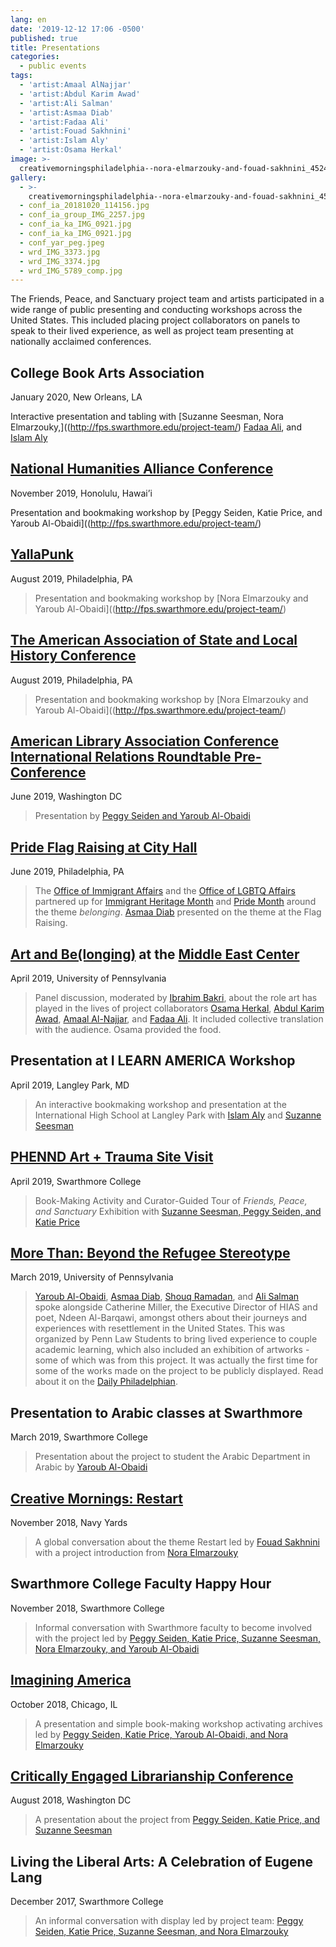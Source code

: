 ```yaml
---
lang: en
date: '2019-12-12 17:06 -0500'
published: true
title: Presentations
categories:
  - public events
tags:
  - 'artist:Amaal AlNajjar'
  - 'artist:Abdul Karim Awad'
  - 'artist:Ali Salman'
  - 'artist:Asmaa Diab'
  - 'artist:Fadaa Ali'
  - 'artist:Fouad Sakhnini'
  - 'artist:Islam Aly'
  - 'artist:Osama Herkal'
image: >-
  creativemorningsphiladelphia--nora-elmarzouky-and-fouad-sakhnini_45249907395_o.jpg
gallery:
  - >-
    creativemorningsphiladelphia--nora-elmarzouky-and-fouad-sakhnini_45249907395_o.jpg
  - conf_ia_20181020_114156.jpg
  - conf_ia_group_IMG_2257.jpg
  - conf_ia_ka_IMG_0921.jpg
  - conf_ia_ka_IMG_0921.jpg
  - conf_yar_peg.jpeg
  - wrd_IMG_3373.jpg
  - wrd_IMG_3374.jpg
  - wrd_IMG_5789_comp.jpg
---
```

The Friends, Peace, and Sanctuary project team and artists participated in a wide range of public presenting and conducting workshops across the United States. This included placing project collaborators on panels to speak to their lived experience, as well as project team presenting at nationally acclaimed conferences. 

## **College Book Arts Association**

January 2020, New Orleans, LA

Interactive presentation and tabling with [Suzanne Seesman, Nora Elmarzouky,]((http://fps.swarthmore.edu/project-team/) [Fadaa Ali](http://fps.swarthmore.edu/artist-fadaa-ali/), and [Islam Aly](http://fps.swarthmore.edu/artist-islam-aly/)


## **[National Humanities Alliance Conference](https://www.nhalliance.org/2019_national_humanities_conference)**

November 2019, Honolulu, Hawai’i

Presentation and bookmaking workshop by [Peggy Seiden, Katie Price, and Yaroub Al-Obaidi]((http://fps.swarthmore.edu/project-team/)


## **[YallaPunk](https://yallapunk.com/)**

August 2019, Philadelphia, PA

> Presentation and bookmaking workshop by [Nora Elmarzouky and Yaroub Al-Obaidi]((http://fps.swarthmore.edu/project-team/)


## **[The American Association of State and Local History Conference](https://aaslh.org/2019annualmeeting/)**

August 2019, Philadelphia, PA

> Presentation and bookmaking workshop by [Nora Elmarzouky and Yaroub Al-Obaidi]((http://fps.swarthmore.edu/project-team/)


## **[American Library Association Conference International Relations Roundtable Pre-Conference](https://2019.alaannual.org/registration/ticketed-events#ALA)**

June 2019, Washington DC

> Presentation by [Peggy Seiden and Yaroub Al-Obaidi](http://fps.swarthmore.edu/project-team/)


## **[Pride Flag Raising at City Hall](https://www.phila.gov/2019-05-24-check-out-these-events-during-lgbtq-pride-month-in-philly/)**

June 2019, Philadelphia, PA

> The [Office of Immigrant Affairs](https://www.phila.gov/departments/office-of-immigrant-affairs/) and the [Office of LGBTQ Affairs](https://www.phila.gov/departments/office-of-lgbt-affairs/) partnered up for [Immigrant Heritage Month](https://www.phila.gov/spotlight/immigrant-heritage-month/) and [Pride Month](https://www.phila.gov/2019-05-24-check-out-these-events-during-lgbtq-pride-month-in-philly/) around the theme _belonging_. [Asmaa Diab](http://fps.swarthmore.edu/artist-asmaa-diab/) presented on the theme at the Flag Raising.


## **[Art and Be(longing)](https://www.sas.upenn.edu/mec/events/2019/april/art-and-belonging) at the [Middle East Center](https://www.sas.upenn.edu/mec/)**

April 2019, University of Pennsylvania

> Panel discussion, moderated by [Ibrahim Bakri](https://www.sas.upenn.edu/mec/about/staff), about the role art has played in the lives of project collaborators [Osama Herkal](http://fps.swarthmore.edu/artist-osama-herkal/), [Abdul Karim Awad](http://fps.swarthmore.edu/artist-abdul-karim-awad/), [Amaal Al-Najjar](http://fps.swarthmore.edu/artist-amaal-alnajjar/), and [Fadaa Ali](http://fps.swarthmore.edu/artist-fadaa-ali/). It included collective translation with the audience. Osama provided the food.


## **Presentation at I LEARN AMERICA Workshop**

April 2019, Langley Park, MD

> An interactive bookmaking workshop and presentation at the International High School at Langley Park with [Islam Aly](http://fps.swarthmore.edu/artist-islam-aly/) and [Suzanne Seesman](http://fps.swarthmore.edu/project-team/)


## **[PHENND Art + Trauma Site Visit](https://docs.google.com/document/d/1kxgf7kHP20E6x9R_iXMrHNZlwbgJVBeNPGtqdXf67YQ/edit)**

April 2019, Swarthmore College

> Book-Making Activity and Curator-Guided Tour of _Friends, Peace, and Sanctuary_ Exhibition  with [Suzanne Seesman, Peggy Seiden, and Katie Price](http://fps.swarthmore.edu/project-team/)


## **[More Than: Beyond the Refugee Stereotype](https://www.facebook.com/events/the-goat-penn-law-haaga-lounge/more-than-beyond-the-refugee-stereotype/608307969597427/)**

March 2019, University of Pennsylvania 

> [Yaroub Al-Obaidi](http://fps.swarthmore.edu/project-team/), [Asmaa Diab](http://fps.swarthmore.edu/artist-asmaa-diab/), [Shouq Ramadan](http://fps.swarthmore.edu/artist-fouad-sakhnini/), and [Ali Salman](http://fps.swarthmore.edu/artist-ali-salman/) spoke alongside Catherine Miller, the Executive Director of HIAS and poet, Ndeen Al-Barqawi, amongst others about their journeys and experiences with resettlement in the United States. This was organized by Penn Law Students to bring lived experience to couple academic learning, which also included an exhibition of artworks - some of which was from this project. It was actually the first time for some of the works made on the project to be publicly displayed. Read about it on the [Daily Philadelphian](https://www.thedp.com/article/2019/03/refugee-stereotype-penn-law-art-exhibit-upenn).


## **Presentation to Arabic classes at Swarthmore**

March 2019, Swarthmore College

> Presentation about the project to student the Arabic Department in Arabic by [Yaroub Al-Obaidi](http://fps.swarthmore.edu/project-team/)

## **[Creative Mornings: Restart](https://creativemornings.com/themes/restart)**

November 2018, Navy Yards

> A global conversation about the theme Restart led by [Fouad Sakhnini](http://fps.swarthmore.edu/artist-fouad-sakhnini/) with a project introduction from [Nora Elmarzouky](http://fps.swarthmore.edu/project-team/)

## **Swarthmore College Faculty Happy Hour**

November 2018, Swarthmore College

> Informal conversation with Swarthmore faculty to become involved with the project led by [Peggy Seiden, Katie Price, Suzanne Seesman, Nora Elmarzouky, and Yaroub Al-Obaidi](http://fps.swarthmore.edu/project-team/)


## **[Imagining America](https://imaginingamerica.org/)**

October 2018, Chicago, IL

> A presentation and simple book-making workshop activating archives led by [Peggy Seiden, Katie Price, Yaroub Al-Obaidi, and Nora Elmarzouky](http://fps.swarthmore.edu/project-team/)


## **[Critically Engaged Librarianship Conference](https://imaginingamerica.org/2018/01/25/imagining-america-2018-national-conference/)**

August 2018, Washington DC

> A presentation about the project from [Peggy Seiden, Katie Price, and Suzanne Seesman](http://fps.swarthmore.edu/project-team/)


## **Living the Liberal Arts: A Celebration of Eugene Lang**

December 2017, Swarthmore College

> An informal conversation with display led by project team: [Peggy Seiden, Katie Price, Suzanne Seesman, and Nora Elmarzouky](http://fps.swarthmore.edu/project-team/)
